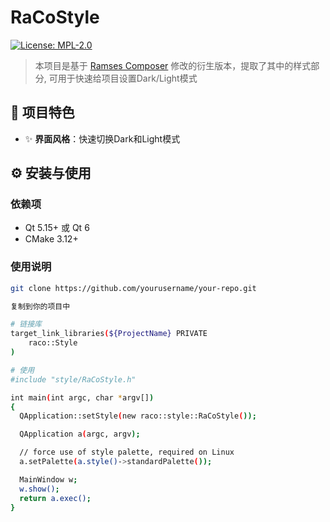 # RaCoStyle

[![License: MPL-2.0](https://img.shields.io/badge/License-MPL%202.0-brightgreen.svg)](https://www.mozilla.org/MPL/2.0/)

> 本项目是基于 [Ramses Composer](https://github.com/bmwcarit/ramses-composer) 修改的衍生版本，提取了其中的样式部分, 可用于快速给项目设置Dark/Light模式

## 📌 项目特色

- ✨ **界面风格**：快速切换Dark和Light模式

## ⚙️ 安装与使用

### 依赖项
- Qt 5.15+ 或 Qt 6
- CMake 3.12+

### 使用说明
```bash
git clone https://github.com/yourusername/your-repo.git

复制到你的项目中

# 链接库
target_link_libraries(${ProjectName} PRIVATE
    raco::Style
)

# 使用
#include "style/RaCoStyle.h"

int main(int argc, char *argv[])
{
  QApplication::setStyle(new raco::style::RaCoStyle());

  QApplication a(argc, argv);

  // force use of style palette, required on Linux
  a.setPalette(a.style()->standardPalette());

  MainWindow w;
  w.show();
  return a.exec();
}

```